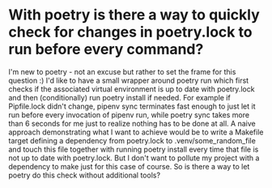 
# With poetry is there a way to quickly check for changes in poetry.lock to run before every command?

I'm new to poetry - not an excuse but rather to set the frame for this question :)
I'd like to have a small wrapper around poetry run which first checks if the associated virtual environment is up to date with poetry.lock and then (conditionally) run poetry install if needed.
For example if Pipfile.lock didn't change, pipenv sync terminates fast enough to just let it run before every invocation of pipenv run, while poetry sync takes more than 6 seconds for me just to realize nothing has to be done at all.
A naive approach demonstrating what I want to achieve would be to write a Makefile target defining a dependency from poetry.lock to .venv/some_random_file and touch this file together with running poetry install every time that file is not up to date with poetry.lock. But I don't want to pollute my project with a dependency to make just for this case of course.
So is there a way to let poetry do this check without additional tools?

        